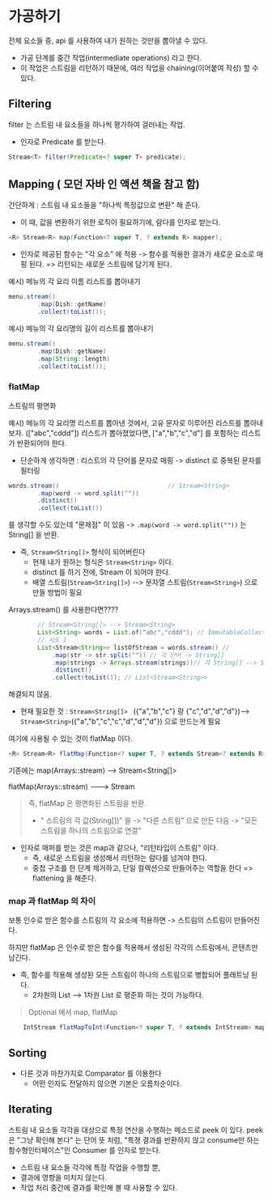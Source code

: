 # 가공하기 

전체 요소들 중, api 를 사용하여 내가 원하는 것만을 뽑아낼 수 있다. 
- 가공 단계를 중간 작업(intermediate operations) 라고 한다. 
- 이 작업은 스트림을 리턴하기 때문에, 여러 작업을 chaining(이어붙여 작성) 할 수 있다.

## Filtering
filter 는 스트림 내 요소들을 하나씩 평가하여 걸러내는 작업.
- 인자로 Predicate 를 받는다. 
```java
Stream<T> filter(Predicate<? super T> predicate);
```

## Mapping ( 모던 자바 인 액션 책을 참고 함)
간단하게 : 스트림 내 요소들을 "하나씩 특정값으로 변환" 해 준다. 
- 이 때, 값을 변환하기 위한 로직이 필요하기에, 람다를 인자로 받는다. 
```java
<R> Stream<R> map(Function<? super T, ? extends R> mapper);
```
- 인자로 제공된 함수는 "각 요소" 에 적용 -> 함수를 적용한 결과가 새로운 요소로 매핑 된다. => 리턴되는 새로운 스트림에 담기게 된다. 

예시) 메뉴의 각 요리 이름 리스트를 뽑아내기 
```java
menu.stream()
        .map(Dish::getName)
        .collect(toList());
```

예시) 메뉴의 각 요리명의 길이 리스트를 뽑아내기
```java
menu.stream()
        .map(Dish::getName)
        .map(String::length)
        .collect(toList());
```


### flatMap
스트림의 평면화

예시) 메뉴의 각 요리명 리스트를 뽑아낸 것에서, 고유 문자로 이루어진 리스트를 뽑아내 보자. 
(["abc","cddd"]) 리스트가 뽑아졌었다면, ["a","b","c","d"] 를 포함하는 리스트가 반환되어야 한다. 
- 단순하게 생각하면 : 리스트의 각 단어를 문자로 매핑 -> distinct 로 중복된 문자를 필터링 
```java
words.stream()                              // Stream<String>
        .map(word -> word.split(""))
        .distinct()
        .collect(toList())
```

를 생각할 수도 있는데 "문제점" 이 있음 -> ```.map(word -> word.split(""))``` 는 String[] 을 반환. 
- 즉, ```Stream<String[]>``` 형식이 되어버린다
  - 현재 내가 원하는 형식은 ```Stream<String>``` 이다. 
  - distinct 를 하기 전에, Stream<String> 이 되어야 한다. 
  - 배열 스트림(```Stream<String[]>```) --> 문자열 스트림(```Stream<String>```) 으로 만들 방법이 필요 
  

Arrays.stream() 를 사용한다면????
```java
		// Stream<String[]> --> Stream<String>
		List<String> words = List.of("abc","cddd"); // ImmutableCollection 생성 
		// 시도 1 
		List<Stream<String>> listOfStream = words.stream() //
			.map(str -> str.split("")) // 각 단어 -> String[] 
			.map(strings -> Arrays.stream(strings))// 각 String[] --> Stream<String>
			.distinct()
			.collect(toList()); // List<Stream<String>>
```
해결되지 않음. 
- 현재 필요한 것 : ```Stream<String[]> ``` ({"a","b","c"} 랑 {"c","d","d","d"})--> ```Stream<String>```({"a","b","c","c","d","d","d"}) 으로 만드는게 필요 

여기에 사용될 수 있는 것이 flatMap 이다.

```java
<R> Stream<R> flatMap(Function<? super T, ? extends Stream<? extends R>> mapper);
```

기존에는 map(Arrays::stream) --> Stream<String[]>

flatMap(Arrays::stream) ---> Stream<String>
> 즉, flatMap 은 평면화된 스트림을 반환.
> - " 스트림의 각 값(String[])" 을 -> "다른 스트림" 으로 만든 다음 -> "모든 스트림을 하나의 스트림으로 연결" 



- 인자로 매퍼를 받는 것은 map과 같으나, "리턴타입이 스트림" 이다. 
  - 즉, 새로운 스트림을 생성해서 리턴하는 람다를 넘겨야 한다.
  - 중첩 구조를 한 단계 제거하고, 단일 컬렉션으로 만들어주는 역할을 한다 => flattening 을 해준다. 

### map 과 flatMap 의 차이 
보통 인수로 받은 함수를 스트림의 각 요소에 적용하면 -> 스트림의 스트림이 만들어진다.

하지만 flatMap 은 인수로 받은 함수를 적용해서 생성된 각각의 스트림에서, 콘텐츠만 남긴다. 
- 즉, 함수를 적용해 생성된 모든 스트림이 하나의 스트림으로 병합되어 플래트닝 된다.
  - 2차원의 List --> 1차원 List 로 평준화 하는 것이 가능하다. 

> Optional 에서 map, flatMap 

```java
    IntStream flatMapToInt(Function<? super T, ? extends IntStream> mapper);

```



## Sorting
- 다른 것과 마찬가지로 Comparator 를 이용한다 
  - 어떤 인자도 전달하지 않으면 기본은 오름차순이다.

## Iterating
스트림 내 요소들 각각을 대상으로 특정 연산을 수행하는 메소드로 peek 이 있다. 
peek 은 "그냥 확인해 본다" 는 단어 뜻 처럼, "특졍 결과를 반환하지 않고 consume만 하는 함수형인터페이스"인 Consumer 를 인자로 받는다.
- 스트림 내 요소들 각각에 특정 작업을 수행할 뿐, 
- 결과에 영향을 미치지 않는다. 
- 작업 처리 중간에 결과를 확인해 볼 때 사용할 수 있다. 